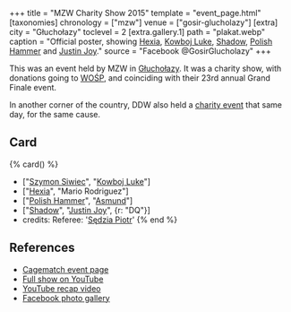 +++
title = "MZW Charity Show 2015"
template = "event_page.html"
[taxonomies]
chronology = ["mzw"]
venue = ["gosir-glucholazy"]
[extra]
city = "Głuchołazy"
toclevel = 2
[extra.gallery.1]
path = "plakat.webp"
caption = "Official poster, showing [Hexia](@/w/hexia.md), [Kowboj Luke](@/w/red-thunder.md), [Shadow](@/w/shadow.md), [Polish Hammer](@/w/jedrus-bulecka.md) and [Justin Joy](@/w/justin-joy.md)."
source = "Facebook @GosirGlucholazy"
+++

This was an event held by MZW in [Głuchołazy](@/v/gosir-glucholazy.md). It was a charity show, with donations going to [WOŚP][wosp], and coinciding with their 23rd annual Grand Finale event.

In another corner of the country, DDW also held a [charity event](@/e/ddw/2015-01-11-ddw-wrestling-art.md) that same day, for the same cause.

## Card

{% card() %}
- ["[Szymon Siwiec](@/w/szymon-siwiec.md)", "[Kowboj Luke](@/w/red-thunder.md)"]
- ["[Hexia](@/w/hexia.md)", "Mario Rodriguez"]
- ["[Polish Hammer](@/w/jedrus-bulecka.md)", "[Asmund](@/w/asmund.md)"]
- ["[Shadow](@/w/shadow.md)", "[Justin Joy](@/w/justin-joy.md)", {r: "DQ"}]
- credits:
    Referee: '[Sędzia Piotr](@/w/mr-b.md)'
{% end %}

## References

* [Cagematch event page](https://www.cagematch.net/?id=1&nr=153092)
* [Full show on YouTube](https://www.youtube.com/watch?v=2IaA9_sT6Fo)
* [YouTube recap video](https://youtu.be/R_abTj1_mGc)
* [Facebook photo gallery](https://www.facebook.com/share/xm7GoztcP3nvCT24/)

[wosp]: https://en.wikipedia.org/wiki/Great_Orchestra_of_Christmas_Charity
